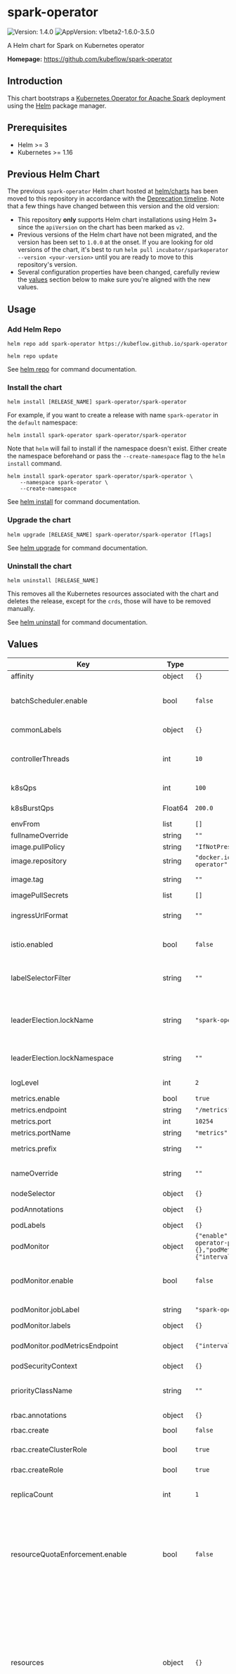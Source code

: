 # spark-operator

![Version: 1.4.0](https://img.shields.io/badge/Version-1.4.0-informational?style=flat-square) ![AppVersion: v1beta2-1.6.0-3.5.0](https://img.shields.io/badge/AppVersion-v1beta2--1.6.0--3.5.0-informational?style=flat-square)

A Helm chart for Spark on Kubernetes operator

**Homepage:** <https://github.com/kubeflow/spark-operator>

## Introduction

This chart bootstraps a [Kubernetes Operator for Apache Spark](https://github.com/kubeflow/spark-operator) deployment using the [Helm](https://helm.sh) package manager.

## Prerequisites

- Helm >= 3
- Kubernetes >= 1.16

## Previous Helm Chart

The previous `spark-operator` Helm chart hosted at [helm/charts](https://github.com/helm/charts) has been moved to this repository in accordance with the [Deprecation timeline](https://github.com/helm/charts#deprecation-timeline). Note that a few things have changed between this version and the old version:

- This repository **only** supports Helm chart installations using Helm 3+ since the `apiVersion` on the chart has been marked as `v2`.
- Previous versions of the Helm chart have not been migrated, and the version has been set to `1.0.0` at the onset. If you are looking for old versions of the chart, it's best to run `helm pull incubator/sparkoperator --version <your-version>` until you are ready to move to this repository's version.
- Several configuration properties have been changed, carefully review the [values](#values) section below to make sure you're aligned with the new values.

## Usage

### Add Helm Repo

```shell
helm repo add spark-operator https://kubeflow.github.io/spark-operator

helm repo update
```

See [helm repo](https://helm.sh/docs/helm/helm_repo) for command documentation.

### Install the chart

```shell
helm install [RELEASE_NAME] spark-operator/spark-operator
```

For example, if you want to create a release with name `spark-operator` in the `default` namespace:

```shell
helm install spark-operator spark-operator/spark-operator
```

Note that `helm` will fail to install if the namespace doesn't exist. Either create the namespace beforehand or pass the `--create-namespace` flag to the `helm install` command.

```shell
helm install spark-operator spark-operator/spark-operator \
    --namespace spark-operator \
    --create-namespace
```

See [helm install](https://helm.sh/docs/helm/helm_install) for command documentation.

### Upgrade the chart

```shell
helm upgrade [RELEASE_NAME] spark-operator/spark-operator [flags]
```

See [helm upgrade](https://helm.sh/docs/helm/helm_upgrade) for command documentation.

### Uninstall the chart

```shell
helm uninstall [RELEASE_NAME]
```

This removes all the Kubernetes resources associated with the chart and deletes the release, except for the `crds`, those will have to be removed manually.

See [helm uninstall](https://helm.sh/docs/helm/helm_uninstall) for command documentation.

## Values

| Key                                       | Type    | Default                                                                                                                      | Description                                                                                                                                                                                                                                                                                                                                                                                                                            |
|-------------------------------------------|---------|------------------------------------------------------------------------------------------------------------------------------|----------------------------------------------------------------------------------------------------------------------------------------------------------------------------------------------------------------------------------------------------------------------------------------------------------------------------------------------------------------------------------------------------------------------------------------|
| affinity                                  | object  | `{}`                                                                                                                         | Affinity for pod assignment                                                                                                                                                                                                                                                                                                                                                                                                            |
| batchScheduler.enable                     | bool    | `false`                                                                                                                      | Enable batch scheduler for spark jobs scheduling. If enabled, users can specify batch scheduler name in spark application                                                                                                                                                                                                                                                                                                              |
| commonLabels                              | object  | `{}`                                                                                                                         | Common labels to add to the resources                                                                                                                                                                                                                                                                                                                                                                                                  |
| controllerThreads                         | int     | `10`                                                                                                                         | Amount Of Controller Maps and mutexes. Higer values might be required in a large scale environment                                                                                                                                                                                                                                                                                                                                     |
| k8sQps                                    | int     | `100`                                                                                                                        | Kubernetes api queries per second allowed                                                                                                                                                                                                                                                                                                                                                                                              |
| k8sBurstQps                               | Float64 | `200.0`                                                                                                                      | Kubernetes api queries per second burst allowed                                                                                                                                                                                                                                                                                                                                                                                        |
| envFrom                                   | list    | `[]`                                                                                                                         | Pod environment variable sources                                                                                                                                                                                                                                                                                                                                                                                                       |
| fullnameOverride                          | string  | `""`                                                                                                                         | String to override release name                                                                                                                                                                                                                                                                                                                                                                                                        |
| image.pullPolicy                          | string  | `"IfNotPresent"`                                                                                                             | Image pull policy                                                                                                                                                                                                                                                                                                                                                                                                                      |
| image.repository                          | string  | `"docker.io/kubeflow/spark-operator"`                                                                                        | Image repository                                                                                                                                                                                                                                                                                                                                                                                                                       |
| image.tag                                 | string  | `""`                                                                                                                         | if set, override the image tag whose default is the chart appVersion.                                                                                                                                                                                                                                                                                                                                                                  |
| imagePullSecrets                          | list    | `[]`                                                                                                                         | Image pull secrets                                                                                                                                                                                                                                                                                                                                                                                                                     |
| ingressUrlFormat                          | string  | `""`                                                                                                                         | Ingress URL format. Requires the UI service to be enabled by setting `uiService.enable` to true.                                                                                                                                                                                                                                                                                                                                       |
| istio.enabled                             | bool    | `false`                                                                                                                      | When using `istio`, spark jobs need to run without a sidecar to properly terminate                                                                                                                                                                                                                                                                                                                                                     |
| labelSelectorFilter                       | string  | `""`                                                                                                                         | A comma-separated list of key=value, or key labels to filter resources during watch and list based on the specified labels.                                                                                                                                                                                                                                                                                                            |
| leaderElection.lockName                   | string  | `"spark-operator-lock"`                                                                                                      | Leader election lock name. Ref: https://github.com/kubeflow/spark-operator/blob/master/docs/user-guide.md#enabling-leader-election-for-high-availability.                                                                                                                                                                                                                                                                              |
| leaderElection.lockNamespace              | string  | `""`                                                                                                                         | Optionally store the lock in another namespace. Defaults to operator's namespace                                                                                                                                                                                                                                                                                                                                                       |
| logLevel                                  | int     | `2`                                                                                                                          | Set higher levels for more verbose logging                                                                                                                                                                                                                                                                                                                                                                                             |
| metrics.enable                            | bool    | `true`                                                                                                                       | Enable prometheus metric scraping                                                                                                                                                                                                                                                                                                                                                                                                      |
| metrics.endpoint                          | string  | `"/metrics"`                                                                                                                 | Metrics serving endpoint                                                                                                                                                                                                                                                                                                                                                                                                               |
| metrics.port                              | int     | `10254`                                                                                                                      | Metrics port                                                                                                                                                                                                                                                                                                                                                                                                                           |
| metrics.portName                          | string  | `"metrics"`                                                                                                                  | Metrics port name                                                                                                                                                                                                                                                                                                                                                                                                                      |
| metrics.prefix                            | string  | `""`                                                                                                                         | Metric prefix, will be added to all exported metrics                                                                                                                                                                                                                                                                                                                                                                                   |
| nameOverride                              | string  | `""`                                                                                                                         | String to partially override `spark-operator.fullname` template (will maintain the release name)                                                                                                                                                                                                                                                                                                                                       |
| nodeSelector                              | object  | `{}`                                                                                                                         | Node labels for pod assignment                                                                                                                                                                                                                                                                                                                                                                                                         |
| podAnnotations                            | object  | `{}`                                                                                                                         | Additional annotations to add to the pod                                                                                                                                                                                                                                                                                                                                                                                               |
| podLabels                                 | object  | `{}`                                                                                                                         | Additional labels to add to the pod                                                                                                                                                                                                                                                                                                                                                                                                    |
| podMonitor                                | object  | `{"enable":false,"jobLabel":"spark-operator-podmonitor","labels":{},"podMetricsEndpoint":{"interval":"5s","scheme":"http"}}` | Prometheus pod monitor for operator's pod.                                                                                                                                                                                                                                                                                                                                                                                             |
| podMonitor.enable                         | bool    | `false`                                                                                                                      | If enabled, a pod monitor for operator's pod will be submitted. Note that prometheus metrics should be enabled as well.                                                                                                                                                                                                                                                                                                                |
| podMonitor.jobLabel                       | string  | `"spark-operator-podmonitor"`                                                                                                | The label to use to retrieve the job name from                                                                                                                                                                                                                                                                                                                                                                                         |
| podMonitor.labels                         | object  | `{}`                                                                                                                         | Pod monitor labels                                                                                                                                                                                                                                                                                                                                                                                                                     |
| podMonitor.podMetricsEndpoint             | object  | `{"interval":"5s","scheme":"http"}`                                                                                          | Prometheus metrics endpoint properties. `metrics.portName` will be used as a port                                                                                                                                                                                                                                                                                                                                                      |
| podSecurityContext                        | object  | `{}`                                                                                                                         | Pod security context                                                                                                                                                                                                                                                                                                                                                                                                                   |
| priorityClassName                         | string  | `""`                                                                                                                         | Priority class to be used for running spark-operator pod. This helps in managing the pods during preemption.                                                                                                                                                                                                                                                                                                                           |
| rbac.annotations                          | object  | `{}`                                                                                                                         | Optional annotations for rbac                                                                                                                                                                                                                                                                                                                                                                                                          |
| rbac.create                               | bool    | `false`                                                                                                                      | **DEPRECATED** use `createRole` and `createClusterRole`                                                                                                                                                                                                                                                                                                                                                                                |
| rbac.createClusterRole                    | bool    | `true`                                                                                                                       | Create and use RBAC `ClusterRole` resources                                                                                                                                                                                                                                                                                                                                                                                            |
| rbac.createRole                           | bool    | `true`                                                                                                                       | Create and use RBAC `Role` resources                                                                                                                                                                                                                                                                                                                                                                                                   |
| replicaCount                              | int     | `1`                                                                                                                          | Desired number of pods, leaderElection will be enabled if this is greater than 1                                                                                                                                                                                                                                                                                                                                                       |
| resourceQuotaEnforcement.enable           | bool    | `false`                                                                                                                      | Whether to enable the ResourceQuota enforcement for SparkApplication resources. Requires the webhook to be enabled by setting `webhook.enable` to true. Ref: https://github.com/kubeflow/spark-operator/blob/master/docs/user-guide.md#enabling-resource-quota-enforcement.                                                                                                                                                            |
| resources                                 | object  | `{}`                                                                                                                         | Pod resource requests and limits Note, that each job submission will spawn a JVM within the Spark Operator Pod using "/usr/local/openjdk-11/bin/java -Xmx128m". Kubernetes may kill these Java processes at will to enforce resource limits. When that happens, you will see the following error: 'failed to run spark-submit for SparkApplication [...]: signal: killed' - when this happens, you may want to increase memory limits. |
| resyncInterval                            | int     | `30`                                                                                                                         | Operator resync interval. Note that the operator will respond to events (e.g. create, update) unrelated to this setting                                                                                                                                                                                                                                                                                                                |
| securityContext                           | object  | `{}`                                                                                                                         | Operator container security context                                                                                                                                                                                                                                                                                                                                                                                                    |
| serviceAccounts.spark.annotations         | object  | `{}`                                                                                                                         | Optional annotations for the spark service account                                                                                                                                                                                                                                                                                                                                                                                     |
| serviceAccounts.spark.create              | bool    | `true`                                                                                                                       | Create a service account for spark apps                                                                                                                                                                                                                                                                                                                                                                                                |
| serviceAccounts.spark.name                | string  | `""`                                                                                                                         | Optional name for the spark service account                                                                                                                                                                                                                                                                                                                                                                                            |
| serviceAccounts.sparkoperator.annotations | object  | `{}`                                                                                                                         | Optional annotations for the operator service account                                                                                                                                                                                                                                                                                                                                                                                  |
| serviceAccounts.sparkoperator.create      | bool    | `true`                                                                                                                       | Create a service account for the operator                                                                                                                                                                                                                                                                                                                                                                                              |
| serviceAccounts.sparkoperator.name        | string  | `""`                                                                                                                         | Optional name for the operator service account                                                                                                                                                                                                                                                                                                                                                                                         |
| sidecars                                  | list    | `[]`                                                                                                                         | Sidecar containers                                                                                                                                                                                                                                                                                                                                                                                                                     |
| sparkJobNamespaces                        | list    | `[""]`                                                                                                                       | List of namespaces where to run spark jobs                                                                                                                                                                                                                                                                                                                                                                                             |
| tolerations                               | list    | `[]`                                                                                                                         | List of node taints to tolerate                                                                                                                                                                                                                                                                                                                                                                                                        |
| uiService.enable                          | bool    | `true`                                                                                                                       | Enable UI service creation for Spark application                                                                                                                                                                                                                                                                                                                                                                                       |
| volumeMounts                              | list    | `[]`                                                                                                                         |                                                                                                                                                                                                                                                                                                                                                                                                                                        |
| volumes                                   | list    | `[]`                                                                                                                         |                                                                                                                                                                                                                                                                                                                                                                                                                                        |
| webhook.enable                            | bool    | `false`                                                                                                                      | Enable webhook server                                                                                                                                                                                                                                                                                                                                                                                                                  |
| webhook.namespaceSelector                 | string  | `""`                                                                                                                         | The webhook server will only operate on namespaces with this label, specified in the form key1=value1,key2=value2. Empty string (default) will operate on all namespaces                                                                                                                                                                                                                                                               |
| webhook.port                              | int     | `8080`                                                                                                                       | Webhook service port                                                                                                                                                                                                                                                                                                                                                                                                                   |
| webhook.portName                          | string  | `"webhook"`                                                                                                                  | Webhook container port name and service target port name                                                                                                                                                                                                                                                                                                                                                                               |
| webhook.timeout                           | int     | `30`                                                                                                                         | The annotations applied to init job, required to restore certs deleted by the cleanup job during upgrade                                                                                                                                                                                                                                                                                                                               |

## Maintainers

| Name | Email | Url |
| ---- | ------ | --- |
| yuchaoran2011 | <yuchaoran2011@gmail.com> |  |
